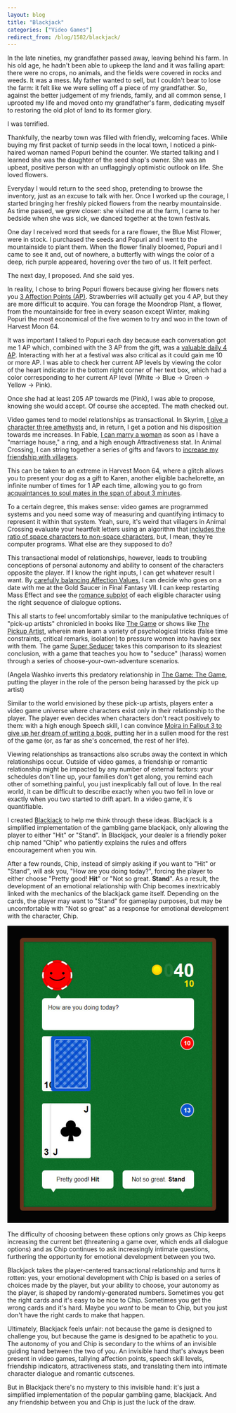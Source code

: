 ```yaml
---
layout: blog
title: "Blackjack"
categories: ["Video Games"]
redirect_from: /blog/1582/blackjack/
---
```


In the late nineties, my grandfather passed away, leaving behind his farm. In his old age, he hadn't been able to upkeep the land and it was falling apart: there were no crops, no animals, and the fields were covered in rocks and weeds. It was a mess. My father wanted to sell, but I couldn't bear to lose the farm: it felt like we were selling off a piece of my grandfather. So, against the better judgement of my friends, family, and all common sense, I uprooted my life and moved onto my grandfather's farm, dedicating myself to restoring the old plot of land to its former glory.

I was terrified.

Thankfully, the nearby town was filled with friendly, welcoming faces. While buying my first packet of turnip seeds in the local town, I noticed a pink-haired woman named Popuri behind the counter. We started talking and I learned she was the daughter of the seed shop's owner. She was an upbeat, positive person with an unflaggingly optimistic outlook on life. She loved flowers.

Everyday I would return to the seed shop, pretending to browse the inventory, just as an excuse to talk with her. Once I worked up the courage, I started bringing her freshly picked flowers from the nearby mountainside. As time passed, we grew closer: she visited me at the farm, I came to her bedside when she was sick, we danced together at the town festivals.

One day I received word that seeds for a rare flower, the Blue Mist Flower, were in stock. I purchased the seeds and Popuri and I went to the mountainside to plant them. When the flower finally bloomed, Popuri and I came to see it and, out of nowhere, a butterfly with wings the color of a deep, rich purple appeared, hovering over the two of us. It felt perfect.

The next day, I proposed. And she said yes.

In reality, I chose to bring Popuri flowers because giving her flowers nets you [3 Affection Points (AP)](https://harvestmoon.fandom.com/wiki/Affection_(HM64)). Strawberries will actually get you 4 AP, but they are more difficult to acquire. You can forage the Moondrop Plant, a flower, from the mountainside for free in every season except Winter, making Popuri the most economical of the five women to try and woo in the town of Harvest Moon 64.

It was important I talked to Popuri each day because each conversation got me 1 AP which, combined with the 3 AP from the gift, was a [valuable daily 4 AP](https://gamefaqs.gamespot.com/n64/197528-harvest-moon-64/faqs/41454). Interacting with her at a festival was also critical as it could gain me 10 or more AP. I was able to check her current AP levels by viewing the color of the heart indicator in the bottom right corner of her text box, which had a color corresponding to her current AP level (White → Blue → Green → Yellow → Pink).

Once she had at least 205 AP towards me (Pink), I was able to propose, knowing she would accept. Of course she accepted. The math checked out.

Video games tend to model relationships as transactional. In Skyrim, [I give a character three amethysts](http://elderscrolls.wikia.com/wiki/Sealing_the_Deal) and, in return, I get a potion and his disposition towards me increases. In Fable, [I can marry a woman](https://gamefaqs.gamespot.com/boards/926702-fable-the-lost-chapters/55457408) as soon as I have a "marriage house," a ring, and a high enough Attractiveness stat. In Animal Crossing, I can string together a series of gifts and favors to [increase my friendship with villagers](https://animalcrossing.fandom.com/wiki/Friendship).

This can be taken to an extreme in Harvest Moon 64, where a glitch allows you to present your dog as a gift to Karen, another eligible bachelorette, an infinite number of times for 1 AP each time, allowing you to go from [acquaintances to soul mates in the span of about 3 minutes](https://www.youtube.com/watch?v=mVMMiUh55Xc&t=930).

To a certain degree, this makes sense: video games are programmed systems and you need some way of measuring and quantifying intimacy to represent it within that system. Yeah, sure, it's weird that villagers in Animal Crossing evaluate your heartfelt letters using an algorithm that [includes the ratio of space characters to non-space characters](https://twitter.com/jamchamb_/status/1025977659522789376?s=09), but, I mean, they're computer programs. What else are they supposed to do?

This transactional model of relationships, however, leads to troubling conceptions of personal autonomy and ability to consent of the characters opposite the player. If I know the right inputs, I can get whatever result I want. By [carefully balancing Affection Values](https://gamefaqs.gamespot.com/ps/197341-final-fantasy-vii/faqs/2385), I can decide who goes on a date with me at the Gold Saucer in Final Fantasy VII. I can keep restarting Mass Effect and see the [romance subplot](http://masseffect.wikia.com/wiki/Romance) of each eligible character using the right sequence of dialogue options.

This all starts to feel uncomfortably similar to the manipulative techniques of "pick-up artists" chronicled in books like [The Game](https://en.wikipedia.org/wiki/The_Game:_Penetrating_the_Secret_Society_of_Pickup_Artists) or shows like [The Pickup Artist](https://www.youtube.com/watch?v=3pM77Xt4rVk), wherein men learn a variety of psychological tricks (false time constraints, critical remarks, isolation) to pressure women into having sex with them. The game [Super Seducer](https://www.youtube.com/watch?v=-UXoEEO1qxk) takes this comparison to its sleaziest conclusion, with a game that teaches you how to "seduce" (harass) women through a series of choose-your-own-adventure scenarios.

(Angela Washko inverts this predatory relationship in [The Game: The Game](https://angelawashko.com/section/437138-The-Game-The-Game.html), putting the player in the role of the person being harassed by the pick up artist)

Similar to the world envisioned by these pick-up artists, players enter a video game universe where characters exist only in their relationship to the player. The player even decides when characters don't react positively to them: with a high enough Speech skill, I can convince [Moira in Fallout 3 to give up her dream of writing a book](http://fallout.wikia.com/wiki/Wasteland_Survival_Guide_(quest)), putting her in a sullen mood for the rest of the game (or, as far as she's concerned, the rest of her life).

Viewing relationships as transactions also scrubs away the context in which relationships occur. Outside of video games, a friendship or romantic relationship might be impacted by any number of external factors: your schedules don't line up, your families don't get along, you remind each other of something painful, you just inexplicably fall out of love. In the real world, it can be difficult to describe exactly when you two fell in love or exactly when you two started to drift apart. In a video game, it's quantifiable.

I created [Blackjack](https://loganfranken.itch.io/blackjack) to help me think through these ideas. Blackjack is a simplified implementation of the gambling game blackjack, only allowing the player to either "Hit" or "Stand". In Blackjack, your dealer is a friendly poker chip named "Chip" who patiently explains the rules and offers encouragement when you win.

After a few rounds, Chip, instead of simply asking if you want to "Hit" or "Stand", will ask you, "How are you doing today?", forcing the player to either choose "Pretty good! **Hit**" or "Not so great. **Stand**". As a result, the development of an emotional relationship with Chip becomes inextricably linked with the mechanics of the blackjack game itself. Depending on the cards, the player may want to "Stand" for gameplay purposes, but may be uncomfortable with "Not so great" as a response for emotional development with the character, Chip.

![Screenshot of Blackjack](/blog/images/blackjack.jpg)

The difficulty of choosing between these options only grows as Chip keeps increasing the current bet (threatening a game over, which ends all dialogue options) and as Chip continues to ask increasingly intimate questions, furthering the opportunity for emotional development between you two.

Blackjack takes the player-centered transactional relationship and turns it rotten: yes, your emotional development with Chip is based on a series of choices made by the player, but your ability to choose, your autonomy as the player, is shaped by randomly-generated numbers. Sometimes you get the right cards and it's easy to be nice to Chip. Sometimes you get the wrong cards and it's hard. Maybe you _want_ to be mean to Chip, but you just don't have the right cards to make that happen.

Ultimately, Blackjack feels unfair: not because the game is designed to challenge you, but because the game is designed to be apathetic to you. The autonomy of you and Chip is secondary to the whims of an invisible guiding hand between the two of you. An invisible hand that's always been present in video games, tallying affection points, speech skill levels, friendship indicators, attractiveness stats, and translating them into intimate character dialogue and romantic cutscenes.

But in Blackjack there's no mystery to this invisible hand: it's just a simplified implementation of the popular gambling game, blackjack. And any friendship between you and Chip is just the luck of the draw.
